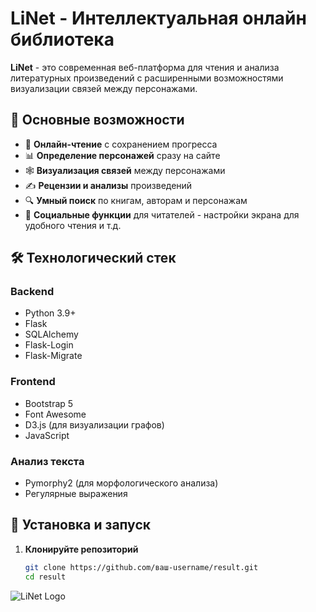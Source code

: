 # LiNet - Интеллектуальная онлайн библиотека

**LiNet** - это современная веб-платформа для чтения и анализа литературных произведений с расширенными возможностями визуализации связей между персонажами.

## 🌟 Основные возможности

- 📖 **Онлайн-чтение** с сохранением прогресса
- 📊 **Определение персонажей** сразу на сайте
- 🕸️ **Визуализация связей** между персонажами
- ✍️ **Рецензии и анализы** произведений
- 🔍 **Умный поиск** по книгам, авторам и персонажам
- 👥 **Социальные функции** для читателей - настройки экрана для удобного чтения и т.д.

## 🛠 Технологический стек

### Backend
- Python 3.9+
- Flask
- SQLAlchemy
- Flask-Login
- Flask-Migrate

### Frontend
- Bootstrap 5
- Font Awesome
- D3.js (для визуализации графов)
- JavaScript

### Анализ текста
- Pymorphy2 (для морфологического анализа)
- Регулярные выражения

## 🚀 Установка и запуск

1. **Клонируйте репозиторий**
   ```bash
   git clone https://github.com/ваш-username/result.git
   cd result

![LiNet Logo](static/images/logo.png)
